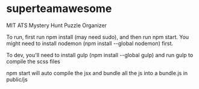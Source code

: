 # superteamawesome
MIT ATS Mystery Hunt Puzzle Organizer

To run, first run npm install (may need sudo), and then run npm start.
You might need to install nodemon (npm install --global nodemon) first.

To dev, you'll need to install gulp (npm install --global gulp) and run gulp to compile the scss files

npm start will auto compile the jsx and bundle all the js into a bundle.js in public/js
